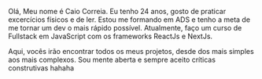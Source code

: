 Olá, Meu nome é Caio Correia.
Eu tenho 24 anos, gosto de praticar excercícios físicos e de ler.
Estou me formando em ADS e tenho a meta de me tornar um dev o mais rápido possível.
Atualmente, faço um curso de Fullstack em JavaScript com os frameworks ReactJs e NextJs.

Aqui, vocês irão encontrar todos os meus projetos, desde dos mais simples aos mais complexos.
Sou mente aberta e sempre aceito críticas construtivas hahaha

<!---
ccaioccesar82/ccaioccesar82 is a ✨ special ✨ repository because its `README.md` (this file) appears on your GitHub profile.
You can click the Preview link to take a look at your changes.
--->
